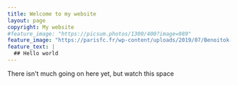 ```yaml
---
title: Welcome to my website
layout: page
copyright: My website
#feature_image: "https://picsum.photos/1300/400?image=989"
feature_image: "https://parisfc.fr/wp-content/uploads/2019/07/Benoitok-1024x576.png"
feature_text: |
  ## Hello world
---
```


There isn't much going on here yet, but watch this space
